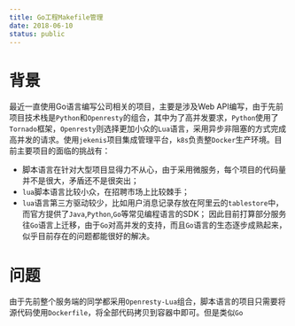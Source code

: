 ```yaml
---
title: Go工程Makefile管理
date: 2018-06-10
status: public
---
```

# 背景
最近一直使用Go语言编写公司相关的项目，主要是涉及Web API编写，由于先前项目技术栈是`Python`和`Openresty`的组合，其中为了高并发要求，`Python`使用了`Tornado`框架，`Openresty`则选择更加小众的`Lua`语言，采用异步非阻塞的方式完成高并发的请求。使用`jekenis`项目集成管理平台，`k8s`负责整`Docker`生产环境。目前主要项目的面临的挑战有：
- 脚本语言在针对大型项目显得力不从心，由于采用微服务，每个项目的代码量并不是很大，矛盾还不是很突出；
- `lua`脚本语言比较小众，在招聘市场上比较棘手；
- `lua`语言第三方驱动较少，比如用户消息记录存放在阿里云的`tablestore`中，而官方提供了`Java`,`Python`,`Go`等常见编程语言的SDK；
因此目前打算部分服务往`Go`语言上迁移，由于`Go`对高并发的支持，而且`Go`语言的生态逐步成熟起来，似乎目前存在的问题都能很好的解决。
# 问题
由于先前整个服务端的同学都采用`Openresty-Lua`组合，脚本语言的项目只需要将源代码使用`Dockerfile`，将全部代码拷贝到容器中即可。但是类似`Go`
